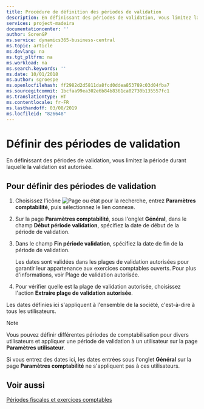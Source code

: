 ```yaml
---
title: Procédure de définition des périodes de validation
description: En définissant des périodes de validation, vous limitez la période durant laquelle la validation est autorisée.
services: project-madeira
documentationcenter: ''
author: SorenGP
ms.service: dynamics365-business-central
ms.topic: article
ms.devlang: na
ms.tgt_pltfrm: na
ms.workload: na
ms.search.keywords: ''
ms.date: 10/01/2018
ms.author: sgroespe
ms.openlocfilehash: ff2982d2d5811da8fcd0ddea853789c03d04fba7
ms.sourcegitcommit: 1bcfaa99ea302e6b84b8361ca02730b135557fc1
ms.translationtype: HT
ms.contentlocale: fr-FR
ms.lasthandoff: 03/08/2019
ms.locfileid: "826648"
---
```

# <a name="specify-posting-periods"></a>Définir des périodes de validation
En définissant des périodes de validation, vous limitez la période durant laquelle la validation est autorisée.  

## <a name="to-specify-posting-periods"></a>Pour définir des périodes de validation  

1.  Choisissez l'icône ![Page ou état pour la recherche](../../media/ui-search/search_small.png "icône Page ou état pour la recherche"), entrez **Paramètres comptabilité**, puis sélectionnez le lien connexe.  
2.  Sur la page **Paramètres comptabilité**, sous l'onglet **Général**, dans le champ **Début période validation**, spécifiez la date de début de la période de validation.  
3.  Dans le champ **Fin période validation**, spécifiez la date de fin de la période de validation.  

    Les dates sont validées dans les plages de validation autorisées pour garantir leur appartenance aux exercices comptables ouverts. Pour plus d'informations, voir Plage de validation autorisée.  

4.  Pour vérifier quelle est la plage de validation autorisée, choisissez l'action **Extraire plage de validation autorisée**.  

Les dates définies ici s'appliquent à l'ensemble de la société, c'est-à-dire à tous les utilisateurs.  

> [!NOTE]  
>  Vous pouvez définir différentes périodes de comptabilisation pour divers utilisateurs et appliquer une période de validation à un utilisateur sur la page **Paramètres utilisateur**.

Si vous entrez des dates ici, les dates entrées sous l'onglet **Général** sur la page **Paramètres comptabilité** ne s'appliquent pas à ces utilisateurs.  

## <a name="see-also"></a>Voir aussi  
 [Périodes fiscales et exercices comptables](fiscal-periods-and-fiscal-years.md)

